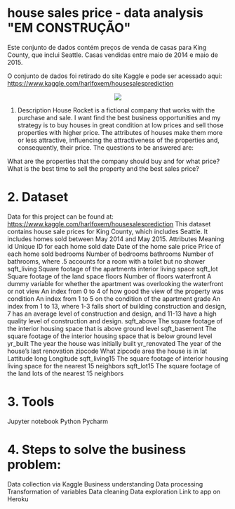 # house sales price - data analysis "EM CONSTRUÇÃO"
Este conjunto de dados contém preços de venda de casas para King County, que inclui Seattle. Casas vendidas entre maio de 2014 e maio de 2015.


O conjunto de dados foi retirado do site Kaggle e pode ser acessado aqui: https://www.kaggle.com/harlfoxem/housesalesprediction

<div align="center">
<img src="https://user-images.githubusercontent.com/94291995/151662149-e2931415-f098-49ad-a3b8-3c4631587766.jpg" />
</div>



1. Description
House Rocket is a fictional company that works with the purchase and sale. I want find the best business opportunities and my strategy is to buy houses in great condition at low prices and sell those properties with higher price. The attributes of houses make them more or less attractive, influencing the attractiveness of the properties and, consequently, their price. The questions to be answered are:

What are the properties that the company should buy and for what price?
What is the best time to sell the property and the best sales price?

# 2. Dataset

Data for this project can be found at: https://www.kaggle.com/harlfoxem/housesalesprediction
This dataset contains house sale prices for King County, which includes Seattle. It includes homes sold between May 2014 and May 2015.
Attributes	Meaning
id	Unique ID for each home sold
date	Date of the home sale
price	Price of each home sold
bedrooms	Number of bedrooms
bathrooms	Number of bathrooms, where .5 accounts for a room with a toilet but no shower
sqft_living	Square footage of the apartments interior living space
sqft_lot	Square footage of the land space
floors	Number of floors
waterfront	A dummy variable for whether the apartment was overlooking the waterfront or not
view	An index from 0 to 4 of how good the view of the property was
condition	An index from 1 to 5 on the condition of the apartment
grade	An index from 1 to 13, where 1-3 falls short of building construction and design, 7 has an average level of construction and design, and 11-13 have a high quality level of construction and design.
sqft_above	The square footage of the interior housing space that is above ground level
sqft_basement	The square footage of the interior housing space that is below ground level
yr_built	The year the house was initially built
yr_renovated	The year of the house’s last renovation
zipcode	What zipcode area the house is in
lat	Lattitude
long	Longitude
sqft_living15	The square footage of interior housing living space for the nearest 15 neighbors
sqft_lot15	The square footage of the land lots of the nearest 15 neighbors

# 3. Tools

 Jupyter notebook
 Python
 Pycharm
 
# 4. Steps to solve the business problem:
Data collection via Kaggle
Business understanding
Data processing
Transformation of variables
Data cleaning
Data exploration
Link to app on Heroku


